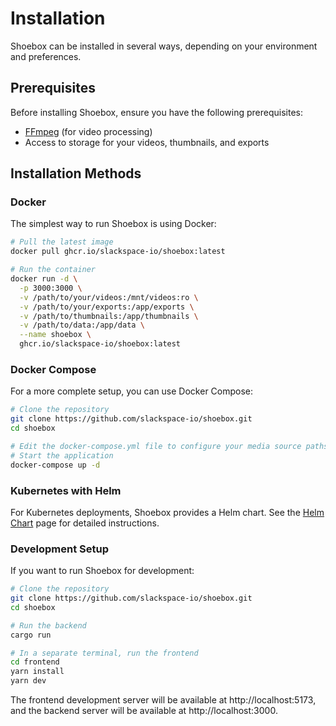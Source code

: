 # Installation

Shoebox can be installed in several ways, depending on your environment and preferences.

## Prerequisites

Before installing Shoebox, ensure you have the following prerequisites:

- [FFmpeg](https://ffmpeg.org/download.html) (for video processing)
- Access to storage for your videos, thumbnails, and exports

## Installation Methods

### Docker

The simplest way to run Shoebox is using Docker:

```bash
# Pull the latest image
docker pull ghcr.io/slackspace-io/shoebox:latest

# Run the container
docker run -d \
  -p 3000:3000 \
  -v /path/to/your/videos:/mnt/videos:ro \
  -v /path/to/your/exports:/app/exports \
  -v /path/to/thumbnails:/app/thumbnails \
  -v /path/to/data:/app/data \
  --name shoebox \
  ghcr.io/slackspace-io/shoebox:latest
```

### Docker Compose

For a more complete setup, you can use Docker Compose:

```bash
# Clone the repository
git clone https://github.com/slackspace-io/shoebox.git
cd shoebox

# Edit the docker-compose.yml file to configure your media source paths
# Start the application
docker-compose up -d
```

### Kubernetes with Helm

For Kubernetes deployments, Shoebox provides a Helm chart. See the [Helm Chart](./installation/helm-chart.md) page for detailed instructions.

### Development Setup

If you want to run Shoebox for development:

```bash
# Clone the repository
git clone https://github.com/slackspace-io/shoebox.git
cd shoebox

# Run the backend
cargo run

# In a separate terminal, run the frontend
cd frontend
yarn install
yarn dev
```

The frontend development server will be available at http://localhost:5173, and the backend server will be available at http://localhost:3000.
